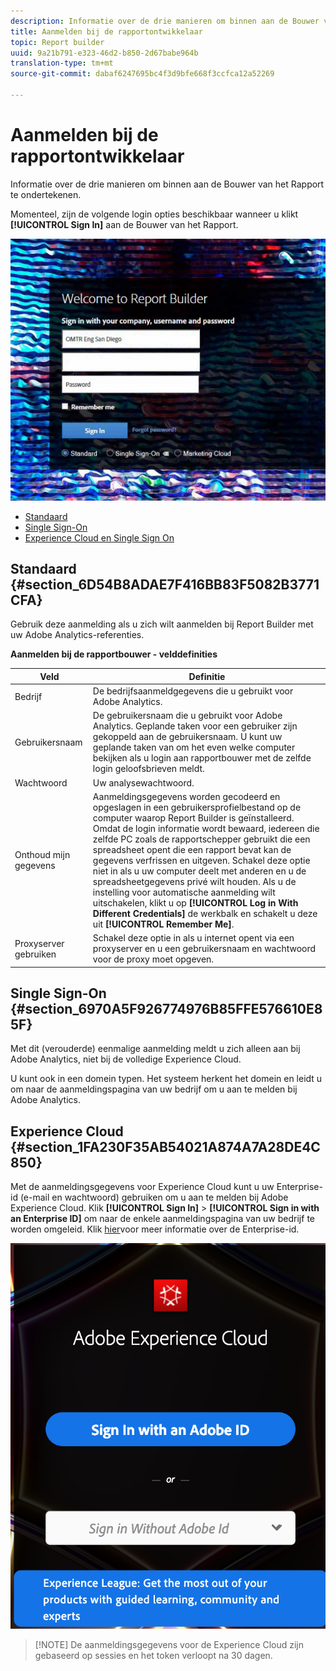 ```yaml
---
description: Informatie over de drie manieren om binnen aan de Bouwer van het Rapport te ondertekenen.
title: Aanmelden bij de rapportontwikkelaar
topic: Report builder
uuid: 9a21b791-e323-46d2-b850-2d67babe964b
translation-type: tm+mt
source-git-commit: dabaf6247695bc4f3d9bfe668f3ccfca12a52269

---
```



# Aanmelden bij de rapportontwikkelaar

Informatie over de drie manieren om binnen aan de Bouwer van het Rapport te ondertekenen.

Momenteel, zijn de volgende login opties beschikbaar wanneer u klikt **[!UICONTROL Sign In]** aan de Bouwer van het Rapport.

![](assets/login_screen.png)

* [Standaard](/help/analyze/report-builder/setup/login.md#section_6D54B8ADAE7F416BB83F5082B3771CFA)
* [Single Sign-On](/help/analyze/report-builder/setup/login.md#section_6970A5F926774976B85FFE576610E85F)
* [Experience Cloud en Single Sign On](/help/analyze/report-builder/setup/login.md#section_1FA230F35AB54021A874A7A28DE4C850)

## Standaard {#section_6D54B8ADAE7F416BB83F5082B3771CFA}

Gebruik deze aanmelding als u zich wilt aanmelden bij Report Builder met uw Adobe Analytics-referenties.

**Aanmelden bij de rapportbouwer - velddefinities**

| Veld | Definitie |
|--- |--- |
| Bedrijf | De bedrijfsaanmeldgegevens die u gebruikt voor Adobe Analytics. |
| Gebruikersnaam | De gebruikersnaam die u gebruikt voor Adobe Analytics. Geplande taken voor een gebruiker zijn gekoppeld aan de gebruikersnaam. U kunt uw geplande taken van om het even welke computer bekijken als u login aan rapportbouwer met de zelfde login geloofsbrieven meldt. |
| Wachtwoord | Uw analysewachtwoord. |
| Onthoud mijn gegevens | Aanmeldingsgegevens worden gecodeerd en opgeslagen in een gebruikersprofielbestand op de computer waarop Report Builder is geïnstalleerd. Omdat de login informatie wordt bewaard, iedereen die zelfde PC zoals de rapportschepper gebruikt die een spreadsheet opent die een rapport bevat kan de gegevens verfrissen en uitgeven. Schakel deze optie niet in als u uw computer deelt met anderen en u de spreadsheetgegevens privé wilt houden.  Als u de instelling voor automatische aanmelding wilt uitschakelen, klikt u op **[!UICONTROL Log in With Different Credentials]** de werkbalk en schakelt u deze uit **[!UICONTROL Remember Me]**. |
| Proxyserver gebruiken | Schakel deze optie in als u internet opent via een proxyserver en u een gebruikersnaam en wachtwoord voor de proxy moet opgeven. |

## Single Sign-On {#section_6970A5F926774976B85FFE576610E85F}

Met dit (verouderde) eenmalige aanmelding meldt u zich alleen aan bij Adobe Analytics, niet bij de volledige Experience Cloud.

U kunt ook in een domein typen. Het systeem herkent het domein en leidt u om naar de aanmeldingspagina van uw bedrijf om u aan te melden bij Adobe Analytics.

## Experience Cloud {#section_1FA230F35AB54021A874A7A28DE4C850}

Met de aanmeldingsgegevens voor Experience Cloud kunt u uw Enterprise-id (e-mail en wachtwoord) gebruiken om u aan te melden bij Adobe Experience Cloud. Klik **[!UICONTROL Sign In]** > **[!UICONTROL Sign in with an Enterprise ID]** om naar de enkele aanmeldingspagina van uw bedrijf te worden omgeleid. Klik [hier](https://helpx.adobe.com/enterprise/kb/enterprise-id-faq.html#whatis)voor meer informatie over de Enterprise-id.

![](assets/adobe_id_login.png)

>[!NOTE] De aanmeldingsgegevens voor de Experience Cloud zijn gebaseerd op sessies en het token verloopt na 30 dagen.


